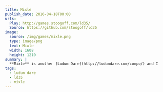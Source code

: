 ```yaml
---
title: Mixle
publish_date: 2016-04-18T00:00
urls:
  Play: http://games.stoogoff.com/ld35/
  Source: https://github.com/stoogoff/ld35
image:
  source: /img/games/mixle.png
  type: image/png
  text: Mixle
  width: 1608
  height: 1210
summary: |
  **Mixle** is another [Ludum Dare](http://ludumdare.com/compo/) and I think my most polished entry. It's a simple puzzle game which involves matching coloured blocks to form a pattern. Twenty levels to play through, all while listening to relaxing music.
tags:
  - ludum dare
  - ld35
  - mixle
---
```


